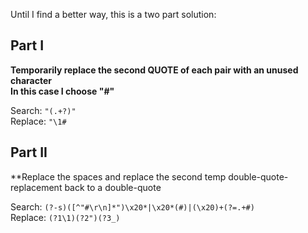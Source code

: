 Until I find a better way, this is a two part solution:

## Part I

**Temporarily replace the second QUOTE of each pair with an unused character**  
**In this case I choose "#"**

Search: `"(.+?)"`  
Replace: `"\1#`

## Part II

**Replace the spaces and replace the second temp double-quote-replacement back to a double-quote

Search: `(?-s)([^"#\r\n]*")\x20*|\x20*(#)|(\x20)+(?=.+#)`  
Replace: `(?1\1)(?2")(?3_)`  
